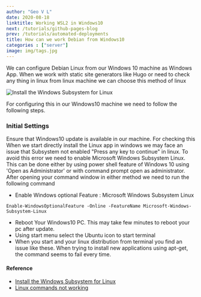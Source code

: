 ```yaml
---
author: "Geo V L"
date: 2020-08-18
linktitle: Working WSL2 in Windows10
next: /tutorials/github-pages-blog
prev: /tutorials/automated-deployments
title: How can we work Debian from Windows10
categories : ["server"]
image: img/tags.jpg
---
```


We can configure Debian Linux from our Windows 10 machine as Windows App. When we work with static site generators like Hugo or need to check any thing in linux from linux machine we can choose this method of linux

![Install the Windows Subsystem for Linux](../img/wsl2-debian.png)

For configuring this in our Windows10 machine we need to follow the following steps.

### Initial Settings

Ensure that Windows10 update is available in our machine. For checking this 
When we start directly install the Linux app in windows we may face an issue that Subsystem not enabled "Press any key to continue" in linux. To avoid this error we need to enable  Microsoft Windows Subsystem Linux. This can be done either by using power shell feature of Windows 10 using 'Open as Administrator' or with command prompt open as administrator. After opening your command window in either method we need to run the following command

* Enable Windows optional Feature : Microsoft Windows Subsystem Linux

`Enable-WindowsOptionalFeature -Online -FeatureName Microsoft-Windows-Subsystem-Linux`

* Reboot Your Windows10 PC. This may take few minutes to reboot your pc after update.
* Using start menu select the Ubuntu icon to start terminal 
* When you start and your linux distribution from terminal you find an issue like these. When trying to install new applications using apt-get, the command seems to fail every time.


#### Reference


* [Install the Windows Subsystem for Linux](https://docs.microsoft.com/en-us/windows/wsl/install-win10) 
* [Linux commands not working](https://stackoverflow.com/questions/36466076/apt-get-command-does-not-work-on-ubuntu-on-windows)